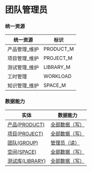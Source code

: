 # 团队管理员 <!-- {docsify-ignore-all} -->



### 统一资源

|统一资源|标识|
|---|---|
|产品管理_维护|PRODUCT_M|
|项目管理_维护|PROJECT_M|
|测试管理_维护|LIBRARY_M|
|工时管理|WORKLOAD|
|知识管理_维护|SPACE_M|



### 数据能力

|实体|数据能力|
|---|---|
|[产品(PRODUCT)](module/ProdMgmt/product)|<a href ="#/module/ProdMgmt/product#product-all_w">全部数据（写）</a>|
|[项目(PROJECT)](module/ProjMgmt/project)|<a href ="#/module/ProjMgmt/project#project-all_w">全部数据（写）</a>|
|[团队(GROUP)](module/Base/group)|<a href ="#/module/Base/group#group-admin_r">管理员（读）</a>|
|[空间(SPACE)](module/Wiki/space)|<a href ="#/module/Wiki/space#space-all_w">全部数据（写）</a>|
|[测试库(LIBRARY)](module/TestMgmt/library)|<a href ="#/module/TestMgmt/library#library-all_w">全部数据（写）</a>|



